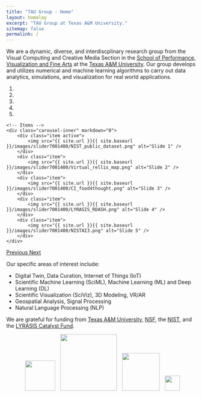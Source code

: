 ```yaml
---
title: "TAU Group - Home"
layout: homelay
excerpt: "TAU Group at Texas A&M University."
sitemap: false
permalink: /
---
```


We are a dynamic, diverse, and interdiscplinary research group from the Visual Computing and Creative Media Section in the [School of Performance, Visualization and Fine Arts](https://pvfa.tamu.edu) at the [Texas A&M University](https://tamu.edu/). Our group develops and utilizes numerical and machine learning algorithms to carry out data analytics, simulations, and visualization for real world applications.

<div markdown="0" id="carousel" class="carousel slide" data-ride="carousel" data-interval="4000" data-pause="hover" >
    <!-- Menu -->
    <ol class="carousel-indicators">
        <li data-target="#carousel" data-slide-to="0" class="active"></li>
        <li data-target="#carousel" data-slide-to="1"></li>
        <li data-target="#carousel" data-slide-to="2"></li>
        <li data-target="#carousel" data-slide-to="3"></li>
        <li data-target="#carousel" data-slide-to="4"></li>
 </ol>

    <!-- Items -->
    <div class="carousel-inner" markdown="0">
        <div class="item active">
            <img src="{{ site.url }}{{ site.baseurl }}/images/slider7001400/NIST_public_dataset.png" alt="Slide 1" />
        </div>
        <div class="item">
            <img src="{{ site.url }}{{ site.baseurl }}/images/slider7001400/Virtual_rellis_map.png" alt="Slide 2" />
        </div>
        <div class="item">
            <img src="{{ site.url }}{{ site.baseurl }}/images/slider7001400/CI_food4thought.png" alt="Slide 3" />
        </div>
        <div class="item">
            <img src="{{ site.url }}{{ site.baseurl }}/images/slider7001400/LYRASIS_RDASH.png" alt="Slide 4" />
        </div>
        <div class="item">
            <img src="{{ site.url }}{{ site.baseurl }}/images/slider7001400/NISTAI3.png" alt="Slide 5" />
        </div>        
    </div>
  <a class="left carousel-control" href="#carousel" role="button" data-slide="prev">
    <span class="glyphicon glyphicon-chevron-left" aria-hidden="true"></span>
    <span class="sr-only">Previous</span>
  </a>
  <a class="right carousel-control" href="#carousel" role="button" data-slide="next">
    <span class="glyphicon glyphicon-chevron-right" aria-hidden="true"></span>
    <span class="sr-only">Next</span>
  </a>
</div>

Our specific areas of interest include:

- Digital Twin, Data Curation, Internet of Things (IoT)
- Scientific Machine Learning (SciML), Machine Learning (ML) and Deep Learning (DL)
- Scientific Visualization (SciViz), 3D Modeling, VR/AR
- Geospatial Analysis, Signal Processing 
- Natural Language Processing (NLP)

We are grateful for funding from [Texas A&M University](https://tamu.edu), [NSF](https://www.nsf.gov/), 
the [NIST](https://www.nist.gov), and the [LYRASIS Catalyst Fund](https://www.lyrasis.org/Leadership/Pages/Catalyst-Fund.aspx).

<div>
<figure class="fourth">
  <img src="{{ site.url }}{{ site.baseurl }}/images/logopic/Logo_NSF.png" style="height: 80px; margin-left: 10px;">
  <img src="{{ site.url }}{{ site.baseurl }}/images/logopic/Logo_NIST.png" style="height: 150px; margin-left: 10px;">
  <img src="{{ site.url }}{{ site.baseurl }}/images/logopic/Logo_tamu.png" style="height: 100px; margin-left: 10px;"> 
  <img src="{{ site.url }}{{ site.baseurl }}/images/logopic/Logo_lyrasis.svg" style="height: 40px; margin-left: 10px;">
</figure>
</div>
